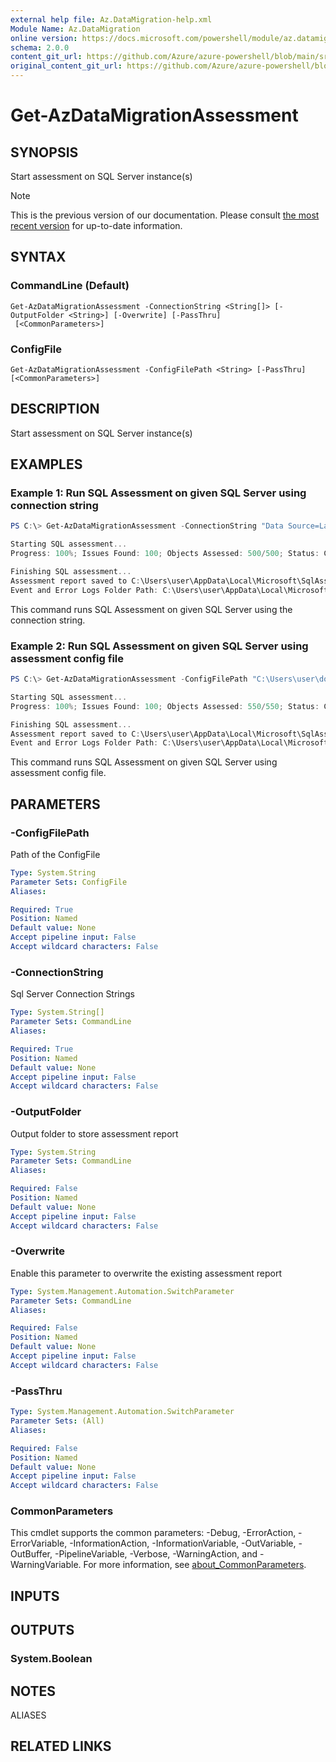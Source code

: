 ```yaml
---
external help file: Az.DataMigration-help.xml
Module Name: Az.DataMigration
online version: https://docs.microsoft.com/powershell/module/az.datamigration/get-azdatamigrationassessment
schema: 2.0.0
content_git_url: https://github.com/Azure/azure-powershell/blob/main/src/DataMigration/DataMigration/help/Get-AzDataMigrationAssessment.md
original_content_git_url: https://github.com/Azure/azure-powershell/blob/main/src/DataMigration/DataMigration/help/Get-AzDataMigrationAssessment.md
---
```


# Get-AzDataMigrationAssessment

## SYNOPSIS
Start assessment on SQL Server instance(s)

> [!NOTE]
>This is the previous version of our documentation. Please consult [the most recent version](/powershell/module/az.datamigration/get-azdatamigrationassessment) for up-to-date information.

## SYNTAX

### CommandLine (Default)
```
Get-AzDataMigrationAssessment -ConnectionString <String[]> [-OutputFolder <String>] [-Overwrite] [-PassThru]
 [<CommonParameters>]
```

### ConfigFile
```
Get-AzDataMigrationAssessment -ConfigFilePath <String> [-PassThru] [<CommonParameters>]
```

## DESCRIPTION
Start assessment on SQL Server instance(s)

## EXAMPLES

### Example 1:  Run SQL Assessment on given SQL Server using connection string
```powershell
PS C:\> Get-AzDataMigrationAssessment -ConnectionString "Data Source=LabServer.database.net;Initial Catalog=master;Integrated Security=False;User Id=User;Password=password" -OutputFolder "C:\AssessmentOutput" -Overwrite

Starting SQL assessment...
Progress: 100%; Issues Found: 100; Objects Assessed: 500/500; Status: Completed; Total time: 00:01:50.000.

Finishing SQL assessment...
Assessment report saved to C:\Users\user\AppData\Local\Microsoft\SqlAssessment\SqlAssessmentReport.json.
Event and Error Logs Folder Path: C:\Users\user\AppData\Local\Microsoft\SqlAssessment\Logs
```

This command runs SQL Assessment on given SQL Server using the connection string.

### Example 2: Run SQL Assessment on given SQL Server using assessment config file
```powershell
PS C:\> Get-AzDataMigrationAssessment -ConfigFilePath "C:\Users\user\document\config.json"

Starting SQL assessment...
Progress: 100%; Issues Found: 100; Objects Assessed: 550/550; Status: Completed; Total time: 00:01:50.000.

Finishing SQL assessment...
Assessment report saved to C:\Users\user\AppData\Local\Microsoft\SqlAssessment\SqlAssessmentReport.json.
Event and Error Logs Folder Path: C:\Users\user\AppData\Local\Microsoft\SqlAssessment\Logs
```

This command runs SQL Assessment on given SQL Server using assessment config file.

## PARAMETERS

### -ConfigFilePath
Path of the ConfigFile

```yaml
Type: System.String
Parameter Sets: ConfigFile
Aliases:

Required: True
Position: Named
Default value: None
Accept pipeline input: False
Accept wildcard characters: False
```

### -ConnectionString
Sql Server Connection Strings

```yaml
Type: System.String[]
Parameter Sets: CommandLine
Aliases:

Required: True
Position: Named
Default value: None
Accept pipeline input: False
Accept wildcard characters: False
```

### -OutputFolder
Output folder to store assessment report

```yaml
Type: System.String
Parameter Sets: CommandLine
Aliases:

Required: False
Position: Named
Default value: None
Accept pipeline input: False
Accept wildcard characters: False
```

### -Overwrite
Enable this parameter to overwrite the existing assessment report

```yaml
Type: System.Management.Automation.SwitchParameter
Parameter Sets: CommandLine
Aliases:

Required: False
Position: Named
Default value: None
Accept pipeline input: False
Accept wildcard characters: False
```

### -PassThru

```yaml
Type: System.Management.Automation.SwitchParameter
Parameter Sets: (All)
Aliases:

Required: False
Position: Named
Default value: None
Accept pipeline input: False
Accept wildcard characters: False
```

### CommonParameters
This cmdlet supports the common parameters: -Debug, -ErrorAction, -ErrorVariable, -InformationAction, -InformationVariable, -OutVariable, -OutBuffer, -PipelineVariable, -Verbose, -WarningAction, and -WarningVariable. For more information, see [about_CommonParameters](http://go.microsoft.com/fwlink/?LinkID=113216).

## INPUTS

## OUTPUTS

### System.Boolean

## NOTES

ALIASES

## RELATED LINKS
